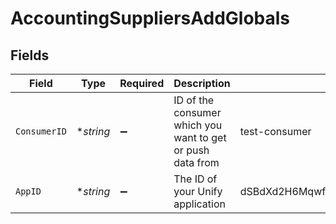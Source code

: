 # AccountingSuppliersAddGlobals


## Fields

| Field                                                      | Type                                                       | Required                                                   | Description                                                | Example                                                    |
| ---------------------------------------------------------- | ---------------------------------------------------------- | ---------------------------------------------------------- | ---------------------------------------------------------- | ---------------------------------------------------------- |
| `ConsumerID`                                               | **string*                                                  | :heavy_minus_sign:                                         | ID of the consumer which you want to get or push data from | test-consumer                                              |
| `AppID`                                                    | **string*                                                  | :heavy_minus_sign:                                         | The ID of your Unify application                           | dSBdXd2H6Mqwfg0atXHXYcysLJE9qyn1VwBtXHX                    |